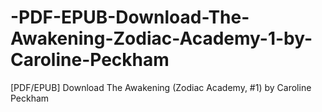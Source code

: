# -PDF-EPUB-Download-The-Awakening-Zodiac-Academy-1-by-Caroline-Peckham
[PDF/EPUB] Download The Awakening (Zodiac Academy, #1) by Caroline Peckham
